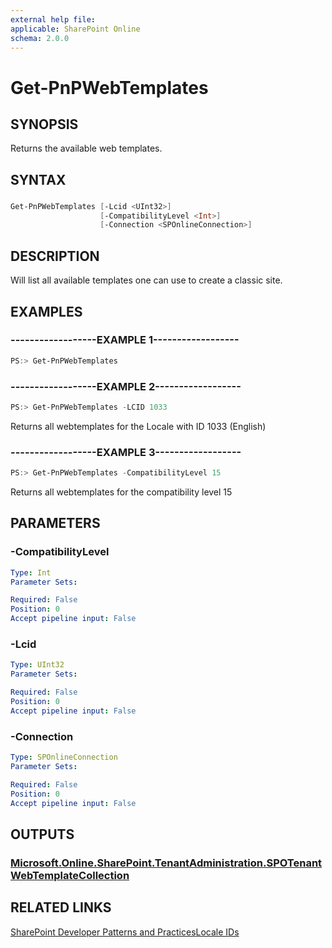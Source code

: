 ```yaml
---
external help file:
applicable: SharePoint Online
schema: 2.0.0
---
```

# Get-PnPWebTemplates

## SYNOPSIS
Returns the available web templates.

## SYNTAX 

### 
```powershell
Get-PnPWebTemplates [-Lcid <UInt32>]
                    [-CompatibilityLevel <Int>]
                    [-Connection <SPOnlineConnection>]
```

## DESCRIPTION
Will list all available templates one can use to create a classic site.

## EXAMPLES

### ------------------EXAMPLE 1------------------
```powershell
PS:> Get-PnPWebTemplates
```



### ------------------EXAMPLE 2------------------
```powershell
PS:> Get-PnPWebTemplates -LCID 1033
```

Returns all webtemplates for the Locale with ID 1033 (English)

### ------------------EXAMPLE 3------------------
```powershell
PS:> Get-PnPWebTemplates -CompatibilityLevel 15
```

Returns all webtemplates for the compatibility level 15

## PARAMETERS

### -CompatibilityLevel


```yaml
Type: Int
Parameter Sets: 

Required: False
Position: 0
Accept pipeline input: False
```

### -Lcid


```yaml
Type: UInt32
Parameter Sets: 

Required: False
Position: 0
Accept pipeline input: False
```

### -Connection


```yaml
Type: SPOnlineConnection
Parameter Sets: 

Required: False
Position: 0
Accept pipeline input: False
```

## OUTPUTS

### [Microsoft.Online.SharePoint.TenantAdministration.SPOTenantWebTemplateCollection](https://msdn.microsoft.com/en-us/library/microsoft.online.sharepoint.tenantadministration.spotenantwebtemplatecollection.aspx)

## RELATED LINKS

[SharePoint Developer Patterns and Practices](http://aka.ms/sppnp)[Locale IDs](http://go.microsoft.com/fwlink/p/?LinkId=242911Id=242911)